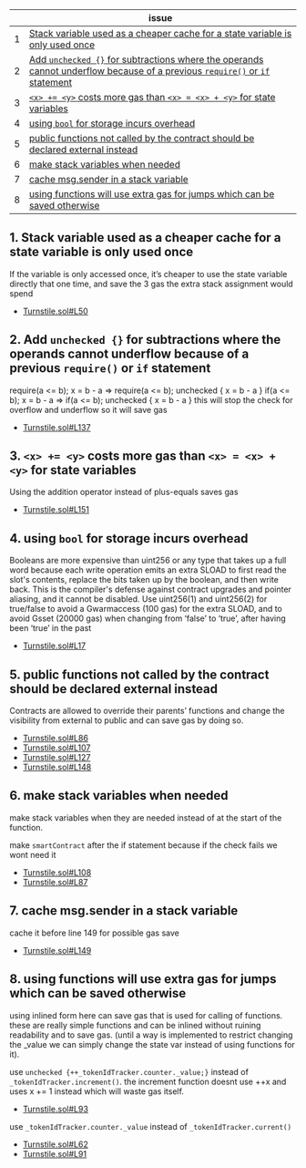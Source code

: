 | | issue |
| ----------- | ----------- |
| 1 | [Stack variable used as a cheaper cache for a state variable is only used once](#1-stack-variable-used-as-a-cheaper-cache-for-a-state-variable-is-only-used-once) |
| 2 | [Add `unchecked {}` for subtractions where the operands cannot underflow because of a previous `require()` or `if` statement](#2-add-unchecked--for-subtractions-where-the-operands-cannot-underflow-because-of-a-previous-require-or-if-statement) |
| 3 | [`<x> += <y>` costs more gas than `<x> = <x> + <y>` for state variables](#3-x--y-costs-more-gas-than-x--x--y-for-state-variables) |
| 4 | [using `bool` for storage incurs overhead](#4-using-bool-for-storage-incurs-overhead) |
| 5 | [public functions not called by the contract should be declared external instead](#5-public-functions-not-called-by-the-contract-should-be-declared-external-instead) |
| 6 | [make stack variables when needed](#6-make-stack-variables-when-needed) |
| 7 | [cache msg.sender in a stack variable](#7-cache-msgsender-in-a-stack-variable) |
| 8 | [using functions will use extra gas for jumps which can be saved otherwise](#8-using-functions-will-use-extra-gas-for-jumps-which-can-be-saved-otherwise) |

## 1. Stack variable used as a cheaper cache for a state variable is only used once

If the variable is only accessed once, it’s cheaper to use the state variable directly that one time, and save the 3 gas the extra stack assignment would spend

- [Turnstile.sol#L50](https://github.com/code-423n4/2022-11-canto/blob/main/CIP-001/src/Turnstile.sol#L50)


## 2. Add `unchecked {}` for subtractions where the operands cannot underflow because of a previous `require()` or `if` statement

require(a <= b); x = b - a => require(a <= b); unchecked { x = b - a }
if(a <= b); x = b - a => if(a <= b); unchecked { x = b - a }
this will stop the check for overflow and underflow so it will save gas

- [Turnstile.sol#L137](https://github.com/code-423n4/2022-11-canto/blob/main/CIP-001/src/Turnstile.sol#L137)


## 3. `<x> += <y>` costs more gas than `<x> = <x> + <y>` for state variables
Using the addition operator instead of plus-equals saves gas

- [Turnstile.sol#L151](https://github.com/code-423n4/2022-11-canto/blob/main/CIP-001/src/Turnstile.sol#L151)


## 4. using `bool` for storage incurs overhead

Booleans are more expensive than uint256 or any type that takes up a full word because each write operation emits an extra SLOAD to first read the slot's contents, replace the bits taken up by the boolean, and then write back. This is the compiler's defense against contract upgrades and pointer aliasing, and it cannot be disabled. Use uint256(1) and uint256(2) for true/false to avoid a Gwarmaccess (100 gas) for the extra SLOAD, and to avoid Gsset (20000 gas) when changing from ‘false’ to ‘true’, after having been ‘true’ in the past

- [Turnstile.sol#L17](https://github.com/code-423n4/2022-11-canto/blob/main/CIP-001/src/Turnstile.sol#L17)


## 5. public functions not called by the contract should be declared external instead

Contracts are allowed to override their parents’ functions and change the visibility from external to public and can save gas by doing so. 

- [Turnstile.sol#L86](https://github.com/code-423n4/2022-11-canto/blob/main/CIP-001/src/Turnstile.sol#L86)
- [Turnstile.sol#L107](https://github.com/code-423n4/2022-11-canto/blob/main/CIP-001/src/Turnstile.sol#L107)
- [Turnstile.sol#L127](https://github.com/code-423n4/2022-11-canto/blob/main/CIP-001/src/Turnstile.sol#L127)
- [Turnstile.sol#L148](https://github.com/code-423n4/2022-11-canto/blob/main/CIP-001/src/Turnstile.sol#L148)


## 6. make stack variables when needed

make stack variables when they are needed instead of at the start of the function.

make `smartContract` after the if statement because if the check fails we wont need it
- [Turnstile.sol#L108](https://github.com/code-423n4/2022-11-canto/blob/main/CIP-001/src/Turnstile.sol#L108)
- [Turnstile.sol#L87](https://github.com/code-423n4/2022-11-canto/blob/main/CIP-001/src/Turnstile.sol#L87)

## 7. cache msg.sender in a stack variable

cache it before line 149 for possible gas save
- [Turnstile.sol#L149](https://github.com/code-423n4/2022-11-canto/blob/main/CIP-001/src/Turnstile.sol#L149)

## 8. using functions will use extra gas for jumps which can be saved otherwise

using inlined form here can save gas that is used for calling of functions. these are really simple functions and can be inlined without ruining readability and to save gas. (until a way is implemented to restrict changing the _value we can simply change the state var instead of using functions for it).

use `unchecked {++_tokenIdTracker.counter._value;}` instead of `_tokenIdTracker.increment()`. the increment function doesnt use ++x and uses x += 1 instead which will waste gas itself.
- [Turnstile.sol#L93](https://github.com/code-423n4/2022-11-canto/blob/main/CIP-001/src/Turnstile.sol#L93)

use `_tokenIdTracker.counter._value` instead of `_tokenIdTracker.current()`
- [Turnstile.sol#L62](https://github.com/code-423n4/2022-11-canto/blob/main/CIP-001/src/Turnstile.sol#L62)
- [Turnstile.sol#L91](https://github.com/code-423n4/2022-11-canto/blob/main/CIP-001/src/Turnstile.sol#L91)
